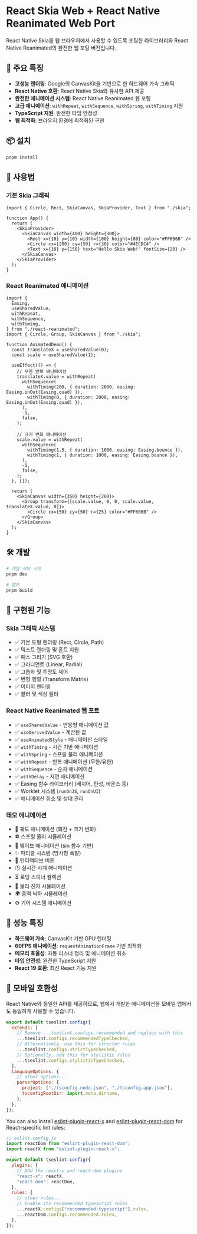 # React Skia Web + React Native Reanimated Web Port

React Native Skia를 웹 브라우저에서 사용할 수 있도록 포팅한 라이브러리와 React Native Reanimated의 완전한 웹 포팅 버전입니다.

## 🚀 주요 특징

- **고성능 렌더링**: Google의 CanvasKit을 기반으로 한 하드웨어 가속 그래픽
- **React Native 호환**: React Native Skia와 유사한 API 제공
- **완전한 애니메이션 시스템**: React Native Reanimated 웹 포팅
- **고급 애니메이션**: `withRepeat`, `withSequence`, `withSpring`, `withTiming` 지원
- **TypeScript 지원**: 완전한 타입 안정성
- **웹 최적화**: 브라우저 환경에 최적화된 구현

## 📦 설치

```bash
pnpm install
```

## 🎯 사용법

### 기본 Skia 그래픽

```tsx
import { Circle, Rect, SkiaCanvas, SkiaProvider, Text } from "./skia";

function App() {
  return (
    <SkiaProvider>
      <SkiaCanvas width={400} height={300}>
        <Rect x={10} y={10} width={100} height={80} color="#FF6B6B" />
        <Circle cx={200} cy={50} r={30} color="#4ECDC4" />
        <Text x={10} y={150} text="Hello Skia Web!" fontSize={20} />
      </SkiaCanvas>
    </SkiaProvider>
  );
}
```

### React Reanimated 애니메이션

```tsx
import {
  Easing,
  useSharedValue,
  withRepeat,
  withSequence,
  withTiming,
} from "./react-reanimated";
import { Circle, Group, SkiaCanvas } from "./skia";

function AnimatedDemo() {
  const translateX = useSharedValue(0);
  const scale = useSharedValue(1);

  useEffect(() => {
    // 무한 반복 애니메이션
    translateX.value = withRepeat(
      withSequence(
        withTiming(200, { duration: 2000, easing: Easing.inOut(Easing.quad) }),
        withTiming(0, { duration: 2000, easing: Easing.inOut(Easing.quad) }),
      ),
      -1,
      false,
    );

    // 크기 변화 애니메이션
    scale.value = withRepeat(
      withSequence(
        withTiming(1.5, { duration: 1000, easing: Easing.bounce }),
        withTiming(1, { duration: 1000, easing: Easing.bounce }),
      ),
      -1,
      false,
    );
  }, []);

  return (
    <SkiaCanvas width={350} height={200}>
      <Group transform={[scale.value, 0, 0, scale.value, translateX.value, 0]}>
        <Circle cx={50} cy={50} r={25} color="#FF6B6B" />
      </Group>
    </SkiaCanvas>
  );
}
```

## 🛠 개발

```bash
# 개발 서버 시작
pnpm dev

# 빌드
pnpm build
```

## 🎨 구현된 기능

### Skia 그래픽 시스템

- ✅ 기본 도형 렌더링 (Rect, Circle, Path)
- ✅ 텍스트 렌더링 및 폰트 지원
- ✅ 패스 그리기 (SVG 호환)
- ✅ 그라디언트 (Linear, Radial)
- ✅ 그룹화 및 투명도 제어
- ✅ 변형 행렬 (Transform Matrix)
- ✅ 이미지 렌더링
- ✅ 블러 및 색상 필터

### React Native Reanimated 웹 포트

- ✅ `useSharedValue` - 반응형 애니메이션 값
- ✅ `useDerivedValue` - 계산된 값
- ✅ `useAnimatedStyle` - 애니메이션 스타일
- ✅ `withTiming` - 시간 기반 애니메이션
- ✅ `withSpring` - 스프링 물리 애니메이션
- ✅ `withRepeat` - 반복 애니메이션 (무한/유한)
- ✅ `withSequence` - 순차 애니메이션
- ✅ `withDelay` - 지연 애니메이션
- ✅ Easing 함수 라이브러리 (베지어, 탄성, 바운스 등)
- ✅ Worklet 시스템 (`runOnJS`, `runOnUI`)
- ✅ 애니메이션 취소 및 상태 관리

### 데모 애니메이션

- 🎯 궤도 애니메이션 (회전 + 크기 변화)
- ⚽ 스프링 물리 시뮬레이션
- 🌊 웨이브 애니메이션 (sin 함수 기반)
- ✨ 파티클 시스템 (방사형 폭발)
- 🔘 인터랙티브 버튼
- 🕒 실시간 시계 애니메이션
- ⏳ 로딩 스피너 컬렉션
- 🎯 물리 진자 시뮬레이션
- 🌍 중력 낙하 시뮬레이션
- ⚙️ 기어 시스템 애니메이션

## 🚀 성능 특징

- **하드웨어 가속**: CanvasKit 기반 GPU 렌더링
- **60FPS 애니메이션**: `requestAnimationFrame` 기반 최적화
- **메모리 효율성**: 자동 리스너 정리 및 애니메이션 취소
- **타입 안전성**: 완전한 TypeScript 지원
- **React 19 호환**: 최신 React 기능 지원

## 📱 모바일 호환성

React Native와 동일한 API를 제공하므로, 웹에서 개발한 애니메이션을 모바일 앱에서도 동일하게 사용할 수 있습니다.

```js
export default tseslint.config({
  extends: [
    // Remove ...tseslint.configs.recommended and replace with this
    ...tseslint.configs.recommendedTypeChecked,
    // Alternatively, use this for stricter rules
    ...tseslint.configs.strictTypeChecked,
    // Optionally, add this for stylistic rules
    ...tseslint.configs.stylisticTypeChecked,
  ],
  languageOptions: {
    // other options...
    parserOptions: {
      project: ["./tsconfig.node.json", "./tsconfig.app.json"],
      tsconfigRootDir: import.meta.dirname,
    },
  },
});
```

You can also install [eslint-plugin-react-x](https://github.com/Rel1cx/eslint-react/tree/main/packages/plugins/eslint-plugin-react-x) and [eslint-plugin-react-dom](https://github.com/Rel1cx/eslint-react/tree/main/packages/plugins/eslint-plugin-react-dom) for React-specific lint rules:

```js
// eslint.config.js
import reactDom from "eslint-plugin-react-dom";
import reactX from "eslint-plugin-react-x";

export default tseslint.config({
  plugins: {
    // Add the react-x and react-dom plugins
    "react-x": reactX,
    "react-dom": reactDom,
  },
  rules: {
    // other rules...
    // Enable its recommended typescript rules
    ...reactX.configs["recommended-typescript"].rules,
    ...reactDom.configs.recommended.rules,
  },
});
```
